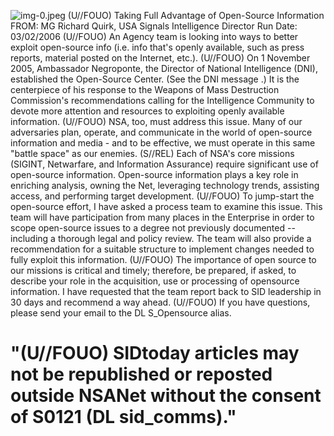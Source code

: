![img-0.jpeg](img-0.jpeg)
(U//FOUO) Taking Full Advantage of Open-Source Information
FROM: MG Richard Quirk, USA Signals Intelligence Director Run Date: 03/02/2006
(U//FOUO) An Agency team is looking into ways to better exploit open-source info (i.e. info that's openly available, such as press reports, material posted on the Internet, etc.).
(U//FOUO) On 1 November 2005, Ambassador Negroponte, the Director of National Intelligence (DNI), established the Open-Source Center. (See the DNI message .) It is the centerpiece of his response to the Weapons of Mass Destruction Commission's recommendations calling for the Intelligence Community to devote more attention and resources to exploiting openly available information.
(U//FOUO) NSA, too, must address this issue. Many of our adversaries plan, operate, and communicate in the world of open-source information and media - and to be effective, we must operate in this same "battle space" as our enemies.
(S//REL) Each of NSA's core missions (SIGINT, Netwarfare, and Information Assurance) require significant use of open-source information. Open-source information plays a key role in enriching analysis, owning the Net, leveraging technology trends, assisting access, and performing target development.
(U//FOUO) To jump-start the open-source effort, I have asked a process team to examine this issue. This team will have participation from many places in the Enterprise in order to scope open-source issues to a degree not previously documented -- including a thorough legal and policy review. The team will also provide a recommendation for a suitable structure to implement changes needed to fully exploit this information.
(U//FOUO) The importance of open source to our missions is critical and timely; therefore, be prepared, if asked, to describe your role in the acquisition, use or processing of opensource information. I have requested that the team report back to SID leadership in 30 days and recommend a way ahead.
(U//FOUO) If you have questions, please send your email to the DL S_Opensource alias.

# "(U//FOUO) SIDtoday articles may not be republished or reposted outside NSANet without the consent of S0121 (DL sid_comms)."
